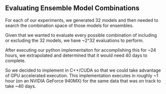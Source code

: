## Evaluating Ensemble Model Combinations
For each of our experiments, we generated 32 models and then needed to search the combination space of those models for ensembles.

Given that we wanted to evaluate every possible combination of including or excluding the 32 models, we have ~2^32 evaluations to perform.

After executing our python implementaiton for accomplishing this for ~24 hours, we extrapolated and determined that it would need 40 days to complete.

So we decided to implement in C++/CUDA so that we could take advantage of GPU accelerated execution.
This implementation executes in roughly ~1 hour (on an NVIDIA GeForce 940MX) for the same data that was on track to take ~40 days.
